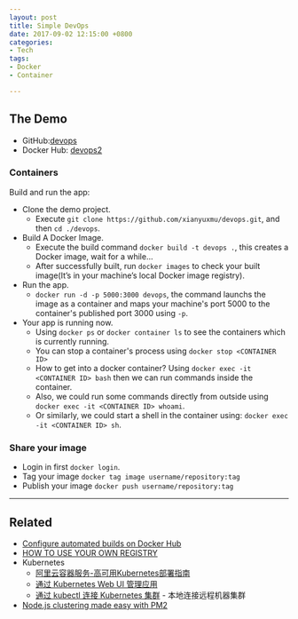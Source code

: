 ```yaml
---
layout: post
title: Simple DevOps
date: 2017-09-02 12:15:00 +0800
categories:
- Tech
tags:
- Docker
- Container

---
```


## The Demo

- GitHub:[devops](https://github.com/xianyuxmu/devops)
- Docker Hub: [devops2](https://hub.docker.com/r/xianyuxmu/devops2/)

### Containers

Build and run the app:

- Clone the demo project. 
	- Execute `git clone https://github.com/xianyuxmu/devops.git`, and then `cd ./devops`.
- Build A Docker Image.
	- Execute the build command `docker build -t devops .`, this creates a Docker image, wait for a while...
	- After successfully built, run `docker images` to check your built image(It’s in your machine’s local Docker image registry).
- Run the app.
	- `docker run -d -p 5000:3000 devops`, the command launchs the image as a container and maps your machine's port 5000 to the container's published port 3000 using `-p`.
- Your app is running now.
	- Using `docker ps` or `docker container ls` to see the containers which is currently running.
	- You can stop a container's process using `docker stop <CONTAINER ID>`
	- How to get into a docker container? Using `docker exec -it <CONTAINER ID> bash` then we can run commands inside the container.
	- Also, we could run some commands directly from outside using `docker exec -it <CONTAINER ID> whoami`.
	- Or similarly, we could start a shell in the container using: `docker exec -it <CONTAINER ID> sh`.


### Share your image

- Login in first `docker login`.
- Tag your image `docker tag image username/repository:tag`
- Publish your image `docker push username/repository:tag`


----

## Related

- [Configure automated builds on Docker Hub](https://docs.docker.com/docker-hub/builds/)
- [HOW TO USE YOUR OWN REGISTRY](https://blog.docker.com/2013/07/how-to-use-your-own-registry/)
- Kubernetes
	- [阿里云容器服务-高可用Kubernetes部署指南](https://yq.aliyun.com/articles/88526)
	- [通过 Kubernetes Web UI 管理应用](https://help.aliyun.com/document_detail/53764.html?spm=5176.100239.blogcont88526.38.odIera)
	- [通过 kubectl 连接 Kubernetes 集群](https://help.aliyun.com/document_detail/53755.html?spm=5176.100239.blogcont88526.36.odIera) - 本地连接远程机器集群
- [Node.js clustering made easy with PM2](https://keymetrics.io/2015/03/26/pm2-clustering-made-easy/)



